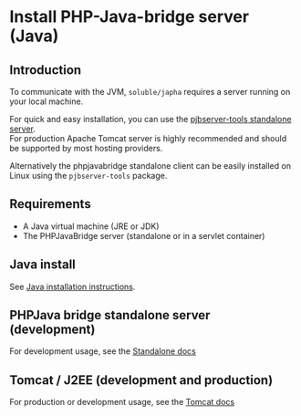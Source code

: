 # Install PHP-Java-bridge server (Java)

## Introduction

To communicate with the JVM, `soluble/japha` requires a server running on your local machine. 

For quick and easy installation, you can use the [pjbserver-tools standalone server]().   
For production Apache Tomcat server is highly recommended and should be supported by most hosting providers.

Alternatively the phpjavabridge standalone client can be easily installed on Linux 
using the `pjbserver-tools` package.

## Requirements

- A Java virtual machine (JRE or JDK)
- The PHPJavaBridge server (standalone or in a servlet container)

## Java install

See [Java installation instructions](./server/install_java.md).

## PHPJava bridge standalone server (development)

For development usage, see the [Standalone docs](./server/install_standalone.md)

## Tomcat / J2EE (development and production)

For production or development usage, see the [Tomcat docs](./server/install_tomcat.md)
